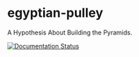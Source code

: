 # egyptian-pulley

A Hypothesis About Building the Pyramids.

[![Documentation Status](https://readthedocs.org/projects/egyptian-pulley/badge/?version=latest)](https://egyptian-pulley.readthedocs.io/en/latest/?badge=latest)
